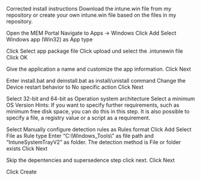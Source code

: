 Corrected install instructions
Download the intune.win file from my repository or create your own intune.win file based on the files in my repository. 

Open the MEM Portal
Navigate to Apps -> Windows
Click Add
Select Windows app (Win32) as App type

Click Select app package file
Click upload und select the .intunewin file
Click OK

Give the application a name and customize the app information.
Click Next

Enter install.bat and deinstall.bat as install/unistall command
Change the Device restart behavior to No specific action
Click Next

Select 32-bit and 64-bit as Operation system architecture
Select a minimum OS Version
Hints: If you want to specify further requirements, such as minimum free disk space, you can do this in this step.
It is also possible to specify a file, a registry value or a script as a requirement.


Select Manually configure detection rules as Rules format
Click Add
Select File as Rule type
Enter “C:\Windows\_Tools\” as file path and “IntuneSystemTrayV2” as folder.
The detection method is File or folder exists
Click Next

Skip the depentencies and supersedence step click next.
Click Next

Click Create
